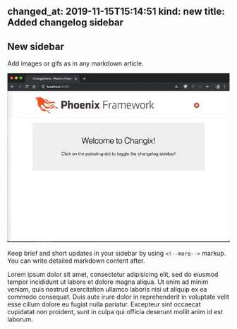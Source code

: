 changed_at: 2019-11-15T15:14:51
kind: new
title: Added changelog sidebar
---
## New sidebar
Add images or gifs as in any markdown article.

![](https://github.com/cblavier/changix-demo/raw/master/assets/static/images/changix-demo.gif)

<!--more-->
Keep brief and short updates in your sidebar by using `<!--more-->` markup.
You can write detailed markdown content after.

Lorem ipsum dolor sit amet, consectetur adipisicing elit, sed do eiusmod tempor incididunt ut labore et dolore magna aliqua. Ut enim ad minim veniam, quis nostrud exercitation ullamco laboris nisi ut aliquip ex ea commodo consequat. Duis aute irure dolor in reprehenderit in voluptate velit esse cillum dolore eu fugiat nulla pariatur. Excepteur sint occaecat cupidatat non proident, sunt in culpa qui officia deserunt mollit anim id est laborum.
